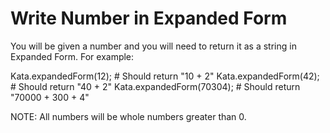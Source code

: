 # Write Number in Expanded Form

You will be given a number and you will need to return it as a string in Expanded Form. For example:

Kata.expandedForm(12); # Should return "10 + 2"
Kata.expandedForm(42); # Should return "40 + 2"
Kata.expandedForm(70304); # Should return "70000 + 300 + 4"

NOTE: All numbers will be whole numbers greater than 0.
